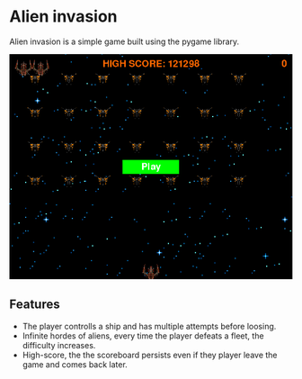 # Alien invasion

Alien invasion is a simple game built using the pygame library.

![Alien Invasion](/readme_images/alien_invasion.png)

## Features

* The player controlls a ship and has multiple attempts before loosing.
* Infinite hordes of aliens, every time the player defeats a fleet, the difficulty increases.
* High-score, the the scoreboard persists even if they player leave the game and comes back later.


